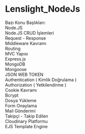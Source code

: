 # Lenslight_NodeJs

Bazı Konu Başlıkları:  
Node.JS  
Node.JS CRUD İşlemleri  
Request - Response  
Middleware Kavramı  
Routing  
MVC Yapısı  
Express.js  
MongoDB  
Mongoose  
JSON WEB TOKEN  
Authentication ( Kimlik Doğrulama )  
Authorization ( Yetkilendirme )  
Cookie Kavramı  
Bcrypt  
Dosya Yükleme  
Form Onaylama  
Mail Gönderimi  
Takipçi - Takip Edilen  
Cloudinary Platformu  
EJS Template Engine   

